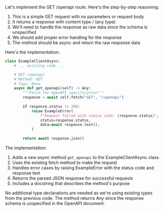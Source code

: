 Let's implement the GET /openapi route. Here's the step-by-step reasoning:

1. This is a simple GET request with no parameters or request body
2. It returns a response with content type */* (any type)
3. We'll need to handle the response as raw data since the schema is unspecified
4. We should add proper error handling for the response
5. The method should be async and return the raw response data

Here's the implementation:

```python:example_client_async.py
class ExampleClientAsync:
    # ... existing code ...

    # GET /openapi
    # Method: GET
    # Tags: None
    async def get_openapi(self) -> Any:
        """Fetch the OpenAPI specification"""
        response = await self.fetch("GET", "/openapi")
        
        if response.status != 200:
            raise ExampleError(
                f"Request failed with status code: {response.status}",
                status=response.status,
                data=await response.text(),
            )
            
        return await response.json()
```

The implementation:
1. Adds a new async method `get_openapi` to the ExampleClientAsync class
2. Uses the existing fetch method to make the request
3. Handles error cases by raising ExampleError with the status code and response text
4. Returns the parsed JSON response for successful requests
5. Includes a docstring that describes the method's purpose

No additional type declarations are needed as we're using existing types from the previous code. The method returns Any since the response schema is unspecified in the OpenAPI document.